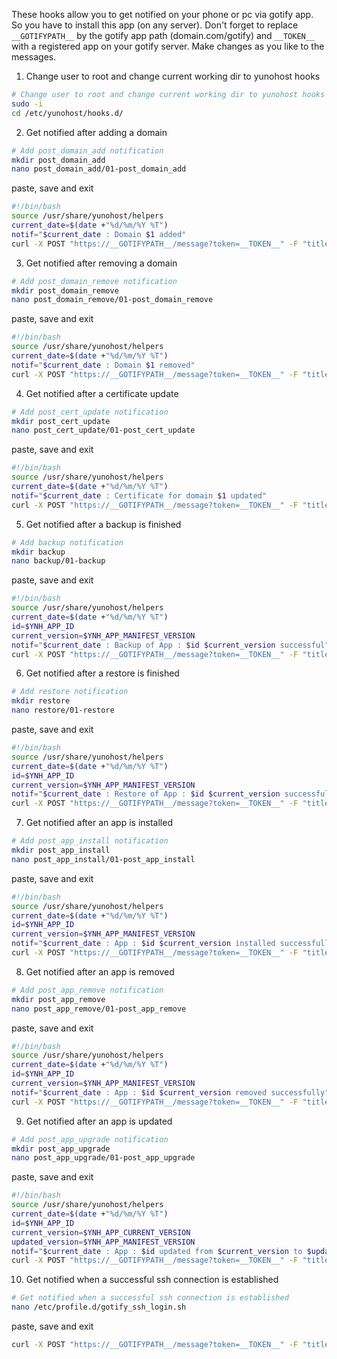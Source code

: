 These hooks allow you to get notified on your phone or pc via gotify app. So you have to install this app (on any server). Don't forget to replace `__GOTIFYPATH__` by the gotify app path (domain.com/gotify) and `__TOKEN__` with a registered app on your gotify server. Make changes as you like to the messages.

1. Change user to root and change current working dir to yunohost hooks

```bash
# Change user to root and change current working dir to yunohost hooks
sudo -i
cd /etc/yunohost/hooks.d/
```

2. Get notified after adding a domain

```bash
# Add post_domain_add notification
mkdir post_domain_add
nano post_domain_add/01-post_domain_add
```

paste, save and exit

```bash
#!/bin/bash
source /usr/share/yunohost/helpers
current_date=$(date +"%d/%m/%Y %T")
notif="$current_date : Domain $1 added"
curl -X POST "https://__GOTIFYPATH__/message?token=__TOKEN__" -F "title=Yuno HomeServer - Domains" -F "message=$notif" > /dev/null 2>&1
```

3. Get notified after removing a domain

```bash
# Add post_domain_remove notification
mkdir post_domain_remove
nano post_domain_remove/01-post_domain_remove
```

paste, save and exit

```bash
#!/bin/bash
source /usr/share/yunohost/helpers
current_date=$(date +"%d/%m/%Y %T")
notif="$current_date : Domain $1 removed"
curl -X POST "https://__GOTIFYPATH__/message?token=__TOKEN__" -F "title=Yuno HomeServer - Domains" -F "message=$notif" > /dev/null 2>&1
```

4. Get notified after a certificate update

```bash
# Add post_cert_update notification
mkdir post_cert_update
nano post_cert_update/01-post_cert_update
```

paste, save and exit

```bash
#!/bin/bash
source /usr/share/yunohost/helpers
current_date=$(date +"%d/%m/%Y %T")
notif="$current_date : Certificate for domain $1 updated"
curl -X POST "https://__GOTIFYPATH__/message?token=__TOKEN__" -F "title=Yuno HomeServer - Certificates" -F "message=$notif" > /dev/null 2>&1
```

5. Get notified after a backup is finished

```bash
# Add backup notification
mkdir backup
nano backup/01-backup
```

paste, save and exit

```bash
#!/bin/bash
source /usr/share/yunohost/helpers
current_date=$(date +"%d/%m/%Y %T")
id=$YNH_APP_ID
current_version=$YNH_APP_MANIFEST_VERSION
notif="$current_date : Backup of App : $id $current_version successful"
curl -X POST "https://__GOTIFYPATH__/message?token=__TOKEN__" -F "title=Yuno HomeServer - App Backup" -F "message=$notif" > /dev/null 2>&1
```

6. Get notified after a restore is finished

```bash
# Add restore notification
mkdir restore
nano restore/01-restore
```

paste, save and exit

```bash
#!/bin/bash
source /usr/share/yunohost/helpers
current_date=$(date +"%d/%m/%Y %T")
id=$YNH_APP_ID
current_version=$YNH_APP_MANIFEST_VERSION
notif="$current_date : Restore of App : $id $current_version successful"
curl -X POST "https://__GOTIFYPATH__/message?token=__TOKEN__" -F "title=Yuno HomeServer - App Restore" -F "message=$notif" > /dev/null 2>&1
```

7. Get notified after an app is installed

```bash
# Add post_app_install notification
mkdir post_app_install
nano post_app_install/01-post_app_install
```

paste, save and exit

```bash
#!/bin/bash
source /usr/share/yunohost/helpers
current_date=$(date +"%d/%m/%Y %T")
id=$YNH_APP_ID
current_version=$YNH_APP_MANIFEST_VERSION
notif="$current_date : App : $id $current_version installed successfully"
curl -X POST "https://__GOTIFYPATH__/message?token=__TOKEN__" -F "title=Yuno HomeServer - App Install" -F "message=$notif" > /dev/null 2>&1
```

8. Get notified after an app is removed

```bash
# Add post_app_remove notification
mkdir post_app_remove
nano post_app_remove/01-post_app_remove
```

paste, save and exit

```bash
#!/bin/bash
source /usr/share/yunohost/helpers
current_date=$(date +"%d/%m/%Y %T")
id=$YNH_APP_ID
current_version=$YNH_APP_MANIFEST_VERSION
notif="$current_date : App : $id $current_version removed successfully"
curl -X POST "https://__GOTIFYPATH__/message?token=__TOKEN__" -F "title=Yuno HomeServer - App Remove" -F "message=$notif" > /dev/null 2>&1
```

9. Get notified after an app is updated

```bash
# Add post_app_upgrade notification
mkdir post_app_upgrade
nano post_app_upgrade/01-post_app_upgrade
```

paste, save and exit

```bash
#!/bin/bash
source /usr/share/yunohost/helpers
current_date=$(date +"%d/%m/%Y %T")
id=$YNH_APP_ID
current_version=$YNH_APP_CURRENT_VERSION
updated_version=$YNH_APP_MANIFEST_VERSION
notif="$current_date : App : $id updated from $current_version to $updated_version successfully"
curl -X POST "https://__GOTIFYPATH__/message?token=__TOKEN__" -F "title=Yuno HomeServer - App Update" -F "message=$notif" > /dev/null 2>&1
```

10. Get notified when a successful ssh connection is established

```bash
# Get notified when a successful ssh connection is established
nano /etc/profile.d/gotify_ssh_login.sh
```

paste, save and exit

```bash
curl -X POST "https://__GOTIFYPATH__/message?token=__TOKEN__" -F "title=Yuno Server - SSH login" -F "message=$USER connected from $SSH_CLIENT" > /dev/null 2>&1" > 
```
